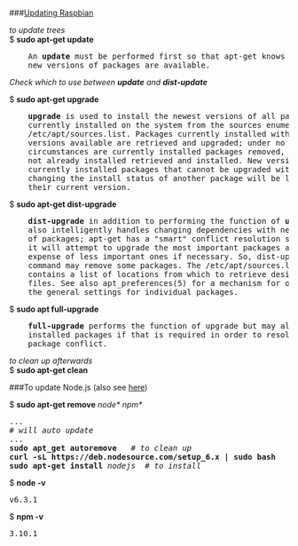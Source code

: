 ###[Updating Raspbian](https://www.youtube.com/watch?v=-6OGuhLtKbU&t=15m52s)

<em>to update trees</em>   
$ <b>sudo apt-get update</b>   
<pre>
    An <b>update</b> must be performed first so that apt-get knows that 
    new versions of packages are available.
</pre>

<em>Check which to use between **update** and **dist-update**</em>  

$ <b>sudo apt-get upgrade</b>   
<pre>
    <b>upgrade</b> is used to install the newest versions of all packages
    currently installed on the system from the sources enumerated in
    /etc/apt/sources.list. Packages currently installed with new
    versions available are retrieved and upgraded; under no
    circumstances are currently installed packages removed, or packages
    not already installed retrieved and installed. New versions of
    currently installed packages that cannot be upgraded without
    changing the install status of another package will be left at
    their current version. 
</pre>

$ <b>sudo apt-get dist-upgrade</b> 
<pre>
    <b>dist-upgrade</b> in addition to performing the function of <b>upgrade</b>,
    also intelligently handles changing dependencies with new versions
    of packages; apt-get has a "smart" conflict resolution system, and
    it will attempt to upgrade the most important packages at the
    expense of less important ones if necessary. So, dist-upgrade
    command may remove some packages. The /etc/apt/sources.list file
    contains a list of locations from which to retrieve desired package
    files. See also apt_preferences(5) for a mechanism for overriding
    the general settings for individual packages.
</pre>
    
$ <b>sudo apt full-upgrade</b>
<pre>
    <b>full-upgrade</b> performs the function of upgrade but may also remove
    installed packages if that is required in order to resolve a
    package conflict.
</pre>

<em>to clean up afterwards</em>   
$ <b>sudo apt-get clean</b>   


###To update Node.js (also see [here](https://www.raspberrypi.org/forums/viewtopic.php?f=34&t=140747))

$ <b>sudo apt-get remove</b> <em>node* npm*</em>
<pre>
...
# <em>will auto update</em>
...
<b>sudo apt_get autoremove</b>   # <em>to clean up</em>
<b>curl -sL https://deb.nodesource.com/setup_6.x | sudo bash</b>   # <em>'6' is the version number</em>
<b>sudo apt-get install</b> <em>nodejs</em>  # <em>to install</em>
</pre>

$ <b>node -v</b>
<pre>
v6.3.1
</pre>
$ <b>npm -v</b>
<pre>
3.10.1
</pre>
